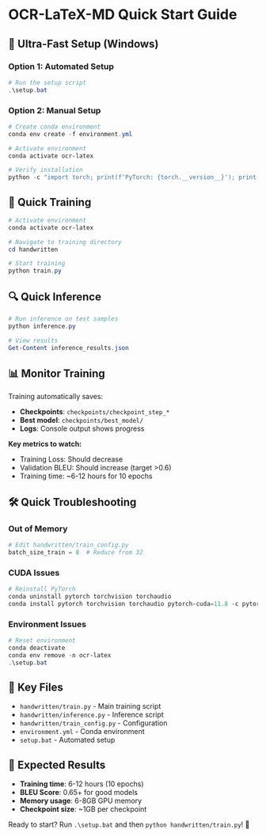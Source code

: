 # OCR-LaTeX-MD Quick Start Guide

## 🚀 Ultra-Fast Setup (Windows)

### Option 1: Automated Setup
```powershell
# Run the setup script
.\setup.bat
```

### Option 2: Manual Setup
```powershell
# Create conda environment
conda env create -f environment.yml

# Activate environment
conda activate ocr-latex

# Verify installation
python -c "import torch; print(f'PyTorch: {torch.__version__}'); print(f'CUDA: {torch.cuda.is_available()}')"
```

## 🎯 Quick Training

```powershell
# Activate environment
conda activate ocr-latex

# Navigate to training directory
cd handwritten

# Start training
python train.py
```

## 🔍 Quick Inference

```powershell
# Run inference on test samples
python inference.py

# View results
Get-Content inference_results.json
```

## 📊 Monitor Training

Training automatically saves:
- **Checkpoints**: `checkpoints/checkpoint_step_*`
- **Best model**: `checkpoints/best_model/`
- **Logs**: Console output shows progress

**Key metrics to watch:**
- Training Loss: Should decrease
- Validation BLEU: Should increase (target >0.6)
- Training time: ~6-12 hours for 10 epochs

## 🛠️ Quick Troubleshooting

### Out of Memory
```python
# Edit handwritten/train_config.py
batch_size_train = 8  # Reduce from 32
```

### CUDA Issues
```powershell
# Reinstall PyTorch
conda uninstall pytorch torchvision torchaudio
conda install pytorch torchvision torchaudio pytorch-cuda=11.8 -c pytorch -c nvidia
```

### Environment Issues
```powershell
# Reset environment
conda deactivate
conda env remove -n ocr-latex
.\setup.bat
```

## 📁 Key Files

- `handwritten/train.py` - Main training script
- `handwritten/inference.py` - Inference script  
- `handwritten/train_config.py` - Configuration
- `environment.yml` - Conda environment
- `setup.bat` - Automated setup

## 🎯 Expected Results

- **Training time**: 6-12 hours (10 epochs)
- **BLEU Score**: 0.65+ for good models
- **Memory usage**: 6-8GB GPU memory
- **Checkpoint size**: ~1GB per checkpoint

Ready to start? Run `.\setup.bat` and then `python handwritten/train.py`! 🚀